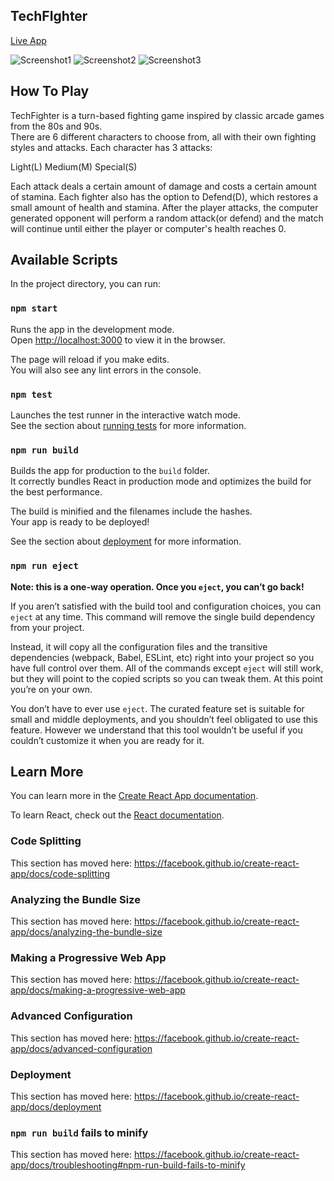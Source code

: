 ## TechFIghter

[Live App](https://tech-fighter-client.vercel.app)

![Screenshot1](https://i.ibb.co/2c1PVtW/Screen-Shot-2020-11-10-at-8-49-09-PM.png)
![Screenshot2](https://i.ibb.co/CJR6NDy/Screen-Shot-2020-11-10-at-8-58-27-PM.png)
![Screenshot3](https://i.ibb.co/GT8QYcQ/Screen-Shot-2020-11-10-at-8-58-59-PM.png)



## How To Play 

TechFighter is a turn-based fighting game inspired by classic arcade games from the 80s and 90s. <br/> There are 6 different characters to choose from, all with their own fighting styles and attacks. Each character has 3 attacks:

Light(L) Medium(M) Special(S)

Each attack deals a certain amount of damage and costs a certain amount of stamina. Each fighter also has the option to Defend(D), which restores a small amount of health and stamina. After the player attacks, the computer generated opponent will perform a random attack(or defend) and the match will continue until either the player or computer's health reaches 0.

## Available Scripts

In the project directory, you can run:

### `npm start`

Runs the app in the development mode.<br />
Open [http://localhost:3000](http://localhost:3000) to view it in the browser.

The page will reload if you make edits.<br />
You will also see any lint errors in the console.

### `npm test`

Launches the test runner in the interactive watch mode.<br />
See the section about [running tests](https://facebook.github.io/create-react-app/docs/running-tests) for more information.

### `npm run build`

Builds the app for production to the `build` folder.<br />
It correctly bundles React in production mode and optimizes the build for the best performance.

The build is minified and the filenames include the hashes.<br />
Your app is ready to be deployed!

See the section about [deployment](https://facebook.github.io/create-react-app/docs/deployment) for more information.

### `npm run eject`

**Note: this is a one-way operation. Once you `eject`, you can’t go back!**

If you aren’t satisfied with the build tool and configuration choices, you can `eject` at any time. This command will remove the single build dependency from your project.

Instead, it will copy all the configuration files and the transitive dependencies (webpack, Babel, ESLint, etc) right into your project so you have full control over them. All of the commands except `eject` will still work, but they will point to the copied scripts so you can tweak them. At this point you’re on your own.

You don’t have to ever use `eject`. The curated feature set is suitable for small and middle deployments, and you shouldn’t feel obligated to use this feature. However we understand that this tool wouldn’t be useful if you couldn’t customize it when you are ready for it.

## Learn More

You can learn more in the [Create React App documentation](https://facebook.github.io/create-react-app/docs/getting-started).

To learn React, check out the [React documentation](https://reactjs.org/).

### Code Splitting

This section has moved here: https://facebook.github.io/create-react-app/docs/code-splitting

### Analyzing the Bundle Size

This section has moved here: https://facebook.github.io/create-react-app/docs/analyzing-the-bundle-size

### Making a Progressive Web App

This section has moved here: https://facebook.github.io/create-react-app/docs/making-a-progressive-web-app

### Advanced Configuration

This section has moved here: https://facebook.github.io/create-react-app/docs/advanced-configuration

### Deployment

This section has moved here: https://facebook.github.io/create-react-app/docs/deployment

### `npm run build` fails to minify

This section has moved here: https://facebook.github.io/create-react-app/docs/troubleshooting#npm-run-build-fails-to-minify
